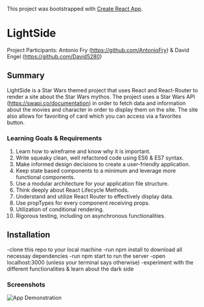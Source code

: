This project was bootstrapped with [Create React App](https://github.com/facebook/create-react-app).

# LightSide

Project Participants: Antonio Fry (https://github.com/AntonioFry) & David Engel (https://github.com/David5280)

## Summary

LightSide is a Star Wars themed project that uses React and React-Router to render a site about the Star Wars mythos. The project uses a Star Wars API (https://swapi.co/documentation) in order to fetch data and information about the movies and character in order to display them on the site. The site also allows for favoriting of card which you can access via a favorites button. 

### Learning Goals & Requirements

1.  Learn how to wireframe and know why it is important.
2.  Write squeaky clean, well refactored code using ES6 & ES7 syntax.
3.  Make informed design decisions to create a user-friendly application.
4.  Keep state based components to a minimum and leverage more functional components.
5.  Use a modular architecture for your application file structure.
6.  Think deeply about React Lifecycle Methods.
7.  Understand and utilize React Router to effectively display data.
8.  Use propTypes for every component receiving props.
9.  Utilization of conditional rendering.
10.  Rigorous testing, including on asynchronous functionalities.

##  Installation

-clone this repo to your local machine
-run npm install to download all necessay dependencies
-run npm start to run the server
-open localhost:3000 (unless your terminal says otherwise)
-experiment with the different functionalities & learn about the dark side

###  Screenshots

 ![App Demonstration]('https://github.com/AntonioFry/Lightside/blob/final-touches/src/images/Screenshot.gif')
